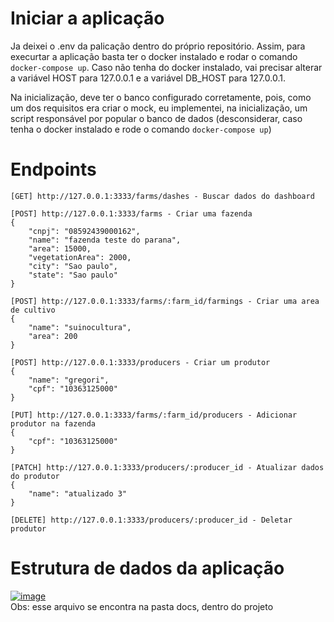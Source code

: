 # Iniciar a aplicação
Ja deixei o .env da palicação dentro do próprio repositório. Assim, para execurtar a aplicação basta ter o docker instalado e rodar o comando `docker-compose up`.
Caso não tenha do docker instalado, vai precisar alterar a variável HOST para 127.0.0.1 e a variável DB_HOST para 127.0.0.1.

Na inicialização, deve ter o banco configurado corretamente, pois, como um dos requisitos era criar o mock, eu implementei, na inicialização, um script responsável por popular o banco de dados (desconsiderar, caso tenha o docker instalado e rode o comando `docker-compose up`)

# Endpoints
```
[GET] http://127.0.0.1:3333/farms/dashes - Buscar dados do dashboard

[POST] http://127.0.0.1:3333/farms - Criar uma fazenda
{
    "cnpj": "08592439000162",
    "name": "fazenda teste do parana",
    "area": 15000,
    "vegetationArea": 2000,
    "city": "Sao paulo",
    "state": "Sao paulo"
}

[POST] http://127.0.0.1:3333/farms/:farm_id/farmings - Criar uma area de cultivo
{
    "name": "suinocultura",
    "area": 200
}

[POST] http://127.0.0.1:3333/producers - Criar um produtor
{
    "name": "gregori",
    "cpf": "10363125000"
}

[PUT] http://127.0.0.1:3333/farms/:farm_id/producers - Adicionar produtor na fazenda
{
    "cpf": "10363125000"
}

[PATCH] http://127.0.0.1:3333/producers/:producer_id - Atualizar dados do produtor
{
    "name": "atualizado 3"
}

[DELETE] http://127.0.0.1:3333/producers/:producer_id - Deletar produtor
```

# Estrutura de dados da aplicação
[![image](https://github.com/GregoriSimei/tinnova-220824-brain-agriculture/blob/main/docs/SerasaAPI.drawio.png)](/)
<br>Obs: esse arquivo se encontra na pasta docs, dentro do projeto
